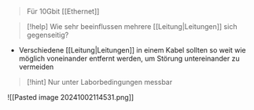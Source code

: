 > Für 10Gbit [[Ethernet]]

> [!help] Wie sehr beeinflussen mehrere [[Leitung|Leitungen]] sich gegenseitig?

- Verschiedene [[Leitung|Leitungen]] in einem Kabel sollten so weit wie möglich voneinander entfernt werden, um Störung untereinander zu vermeiden


> [!hint] Nur unter Laborbedingungen messbar

![[Pasted image 20241002114531.png]]
